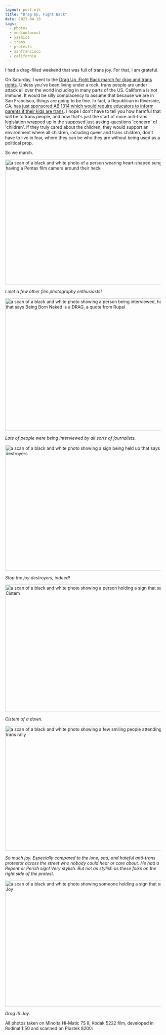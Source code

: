 ```yaml
---
layout: post.njk
title: "Drag Up, Fight Back"
date: 2023-04-10
tags:
  - photos
  - mediumformat
  - yashica
  - trans
  - protests
  - sanfrancisco
  - california
---
```

I had a drag-filled weekend that was full of trans joy. For that, I am grateful.

On Saturday, I went to the [Drag Up, Fight Back march for drag and trans rights](https://www.sfgate.com/bayarea/article/san-francisco-drag-up-fight-back-march-17887311.php). Unless you've been living under a rock, trans people are under attack all over the world including in many parts of the US. California is not immune. It would be silly complacency to assume that because we are in San Francisco, things are going to be fine. In fact, a Republican in Riverside, CA, [has just sponsored AB 1314 which would require educators to inform parents if their kids are trans](https://www.latimes.com/california/story/2023-03-15/california-bill-would-require-schools-to-notify-parents-if-child-is-transgender). I hope I don't have to tell you how harmful that will be to trans people, and how that's just the start of more anti-trans legislation wrapped up in the supposed just-asking-questions 'concern' of 'children'. If they truly cared about the children, they would support an environment where all children, including queer and trans children, don't have to live in fear, where they can be who they are without being used as a political prop.

So we march.

<img src="/photos/uploads/193231206c.jpg" width="600" height="402" alt="a scan of a black and white photo of a person wearing heart-shaped sunglasses and having a Pentax film camera around their neck" />

*I met a few other film photography enthusiasts!*

<img src="/photos/uploads/ca8954e143.jpg" width="600" height="427" alt="a scan of a black and white photo showing a person being interviewed, holding a sign that says Being Born Naked is a DRAG, a quote from Rupal" />

*Lots of people were being interviewed by all sorts of journalists.*

<img src="/photos/uploads/305a3b87cf.jpg" width="600" height="405" alt="a scan of a black and white photo showing a sign being held up that says stop the joy destroyers" />

*Stop the joy destroyers, indeed!*

<img src="/photos/uploads/2979cf08de.jpg" width="600" height="410" alt="a scan of a black and white photo showing a person holding a sign that says Smash the Cistem" />

*Cistem of a down.*

<img src="/photos/uploads/61d8deddf9.jpg" width="600" height="402" alt="a scan of a black and white photo showing a few smiling people attending the drag and trans rally" />

*So much joy. Especially compared to the lone, sad, and hateful anti-trans protestor across the street who nobody could hear or care about. He had a Repent or Perish sign! Very stylish. But not as stylish as these folks on the right side of the protest.*

<img src="/photos/uploads/92ffb58042.jpg" width="600" height="405" alt="a scan of a black and white photo showing someone holding a sign that says Drag is Joy " />

*Drag IS Joy.*

All photos taken on Minolta Hi-Matic 7S II, Kodak 5222 film, developed in Rodinal 1:50 and scanned on Plustek 8200i
